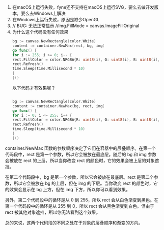 1. 在macOS上运行失败，fyne还不支持在macOS上运行SVG，要么去做开发版本，要么去Windows上解决
2. 在Windows上运行失败，原因是缺少OpenGL
3. // BUG: 无法正常显示
    //img.FillMode = canvas.ImageFillOriginal
4. 为什么这个代码没有任何效果
    ```Go
   bg := canvas.NewRectangle(color.White)
   content := container.NewMax(rect, bg, img)
   go func() {
   for i := 255; i >= 0; i-- {
   rect.FillColor = color.NRGBA{R: uint8(i), G: uint8(i), B: uint8(i), A: 255}
   rect.Refresh()
   time.Sleep(time.Millisecond * 10)
   }
   }()
   ```
   以下代码才有效果呢？
   ```go
   
   bg := canvas.NewRectangle(color.White)
   content := container.NewMax(bg, rect, img)
   go func() {
   for i := 0; i <= 255; i++ {
   rect.FillColor = color.NRGBA{R: uint8(i), G: uint8(i), B: uint8(i), A: 255}
   rect.Refresh()
   time.Sleep(time.Millisecond * 10)
   }
   }()
    ```

container.NewMax 函数的参数顺序决定了它们在容器中的层叠顺序。在第一个代码段中，rect 是第一个参数，所以它会被放在最底层。随后的 bg 和 img 参数会被放在 rect 的上层，所以当你改变 rect 的颜色时，它的效果会被上层的对象遮挡。

在第二个代码段中，bg 是第一个参数，所以它会被放在最底层。rect 是第二个参数，所以它会被放在 bg 的上层，但在 img 的下层。当你改变 rect 的颜色时，它的效果会显示在 bg 上方，但在 img 下方，所以你可以看到效果。

另外，第二个代码段中的循环是从 0 到 255，所以 rect 会从白色渐变到黑色。在第一个代码段中的循环是从 255 到 0，所以 rect 会从黑色渐变到白色。但由于 rect 被其他对象遮挡，所以你无法看到这个效果。

总的来说，这两个代码段的不同之处在于对象的层叠顺序和渐变的方向。
